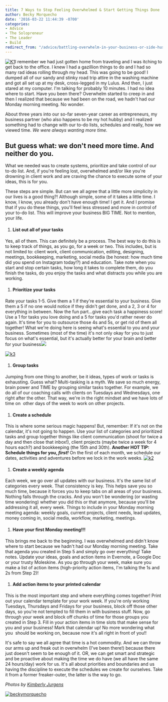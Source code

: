 ```yaml
---
title: 7 Ways to Stop Feeling Overwhelmed & Start Getting Things Done
author: Becky Morquecho
date: '2016-03-22 11:44:39 -0700'
categories:
- Advice
- The Solopreneur
- The Leader
- Build
redirect_from: "/advice/battling-overwhelm-in-your-business-or-side-hustle-or-life-this-post-is-for-you/"
---
```


[![K1](https://yellow-blog-images.imgix.net/2016/03/K1.jpg)](https://yellow-blog-images.imgix.net/2016/03/K1.jpg)I remember we had just gotten home from traveling and I was itching to get back to the office. I knew I had a gazillion things to do and I had so many rad ideas rolling through my head. This was going to be good! I dumped all of our sandy and stinky road trip attire in the washing machine and got all set up at my desk, cross-legged in my Lulus. And then, I just stared at my computer. I'm talking for probably 10 minutes. I had no idea where to start. Have you been there? Overwhelm started to creep in and then I realized that because we had been on the road, we hadn't had our Monday morning meeting. No wonder.

About three years into our so-far seven-year career as entrepreneurs, my business partner (who also happens to be my hot hubby) and I realized something had to change with our to-do lists, schedules and really, how we viewed time. _We were always wanting more time._

## But guess what: we don't need more time. And neither do you.

What we needed was to create systems, prioritize and take control of our to-do list. And, if you're feeling lost, overwhelmed and/or like you're drowning in client work and are craving the chance to execute some of your ideas, this is for you.

These steps are simple. But can we all agree that a little more simplicity in our lives is a good thing?! Although simple, some of it takes a little time. I know, I know, you already don't have enough time! I get it. And I promise that if you do these things, you'll feel less stressed and more in control of your to-do list. This will improve your business BIG TIME. Not to mention, your life.

1.  #### **List out all of your tasks**

Yes, all of them. This can definitely be a process. The best way to do this is to keep track of things, as you go, for a week or two. This includes, but is not limited to: client work, client communication, editing, designing, meetings, bookkeeping, marketing, social media (be honest: how much time did you spend on Instagram today!?) and education. Take note when you start and stop certain tasks, how long it takes to complete them, do you finish the tasks, do you enjoy the tasks and what distracts you while you are working.

1.  #### **Prioritize your tasks**

Rate your tasks 1-5\. Give them a 1 if they're essential to your business. Give them a 5 if no one would notice if they didn't get done, and a 2, 3 or 4 for everything in between. Now the fun part…give each task a happiness score! Use a 1 for tasks you love doing and a 5 for tasks you'd rather never do again. It's time for you to outsource those 4s and 5s, or get rid of them all together! What we're doing here is seeing what's essential to you and your business. Sometimes (most of the time) it's not only okay for you to just focus on what's essential, but it's actually better for your brain and better for your business![  
](https://yellow-blog-images.imgix.net/2016/03/k3.jpg)

[![k3](https://yellow-blog-images.imgix.net/2016/03/k3.jpg)](https://yellow-blog-images.imgix.net/2016/03/k3.jpg)

1.  #### **Group tasks**

Jumping from one thing to another, be it ideas, types of work or tasks is exhausting. Guess what? Multi-tasking is a myth. We save so much energy, brain power and TIME by grouping similar tasks together. For example, we do all of our coaching calls with clients on Tuesdays and Wednesdays, one right after the other. That way, we're in the right mindset and we have lots of time on  other days of the week to work on other projects.

1.  #### **Create a schedule**

This is where some serious magic happens! But, remember: If it's not on the calendar, it's not going to happen. Use your list of categories and prioritized tasks and group together things like client communication (shoot for twice a day and then close that inbox!), client projects (maybe twice a week for 4 hours each?) and bookkeeping (the 15th and 30th). **Another HOT TIP:** **Schedule things for you, _first!_** On the first of each month, we schedule our dates, activities and adventures before we lock in the work weeks. [![k2](https://yellow-blog-images.imgix.net/2016/03/k2.jpg)](https://yellow-blog-images.imgix.net/2016/03/k2.jpg)

1.  #### **Create a weekly agenda**

Each week, we go over all updates with our business. It's the same list of categories every week. That consistency is key. This helps save you so much time, because it forces you to keep tabs on all areas of your business. Nothing falls through the cracks. And you won't be wondering (or wasting time wondering) whether you did this or that anymore, because you'll be addressing it all, every week. Things to include in your Monday morning meeting agenda: weekly goals, current projects, client needs, lead updates, money coming in, social media, workflow, marketing, meetings.

1.  #### **Have your first Monday meeting!!!**

This brings me back to the beginning. I was overwhelmed and didn't know where to start because we hadn't had our Monday morning meeting. Take that agenda you created in Step 5 and simply go over everything! Take notes. Update your ideas, goals and action items in Evernote, a Google Doc or your trusty Moleskine. As you go through your week, make sure you make a list of action items (high-priority action items, I'm talking the 1s and 2s from Step 2)!

1.  #### **Add action items to your printed calendar**

This is the most important step and where everything comes together! Print out your calendar template for your work week. If you're only working Tuesdays, Thursdays and Fridays for your business, block off those other days, so you're not tempted to fill them in with business stuff. Now, go through your week and block off chunks of time for those groups you created in Step 3\. Fill in your action items in time slots that make sense for you and your business! Mark that calendar up! No more wondering what you  should be working on, because now it's all right in front of you!!

It's safe to say we all agree that time is a hot commodity. And we can throw our arms up and freak out in overwhelm (I've been there!) because there just doesn't seem to be enough of it. OR, we can get smart and strategic and be proactive about making the time we do have (we all have the same 24 hours/day) work for us. It's all about priorities and boundaries and us having the discipline to execute the schedules we create for ourselves. Take it from a former freaker-outer, the latter is the way to go.

_Photos by [Kimberly Jurgens](http://eclecticstateofmind.com/)_

[![beckymorquecho](https://yellow-blog-images.imgix.net/2016/03/beckymorquecho.jpg)](http://idealustlife.com/)
